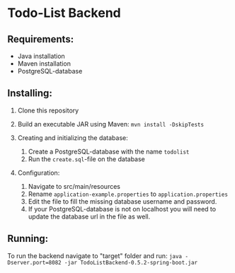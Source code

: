 # Todo-List Backend

## Requirements:
- Java installation
- Maven installation
- PostgreSQL-database

## Installing:
1. Clone this repository

2. Build an executable JAR using Maven:
```mvn install -DskipTests```

3. Creating and initializing the database:
   1. Create a PostgreSQL-database with the name ```todolist```
   2. Run the ```create.sql```-file on the database

4. Configuration:
   1. Navigate to src/main/resources
   2. Rename ```application-example.properties``` to ```application.properties```
   3. Edit the file to fill the missing database username and password.
   4. If your PostgreSQL-database is not on localhost you will need to update the database url in the file as well.
   
## Running:
To run the backend navigate to "target" folder and run: ```java -Dserver.port=8082 -jar TodoListBackend-0.5.2-spring-boot.jar```
